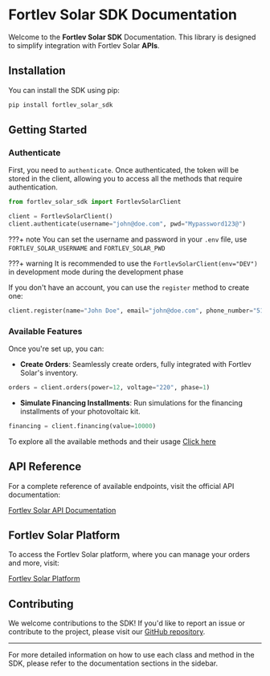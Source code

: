 
# Fortlev Solar SDK Documentation

Welcome to the **Fortlev Solar SDK** Documentation. This library is designed to simplify integration with Fortlev Solar **APIs**.

## Installation

You can install the SDK using pip:

```bash
pip install fortlev_solar_sdk
```

## Getting Started

### Authenticate

First, you need to `authenticate`. Once authenticated, the token will be stored in the client, allowing you to access all the methods that require authentication.


```py
from fortlev_solar_sdk import FortlevSolarClient

client = FortlevSolarClient()
client.authenticate(username="john@doe.com", pwd="Mypassword123@")
```

???+ note 
    You can set the username and password in your `.env` file, use `FORTLEV_SOLAR_USERNAME` and `FORTLEV_SOLAR_PWD`

???+ warning
    It is recommended to use the `FortlevSolarClient(env="DEV")` in development mode during the development phase

If you don't have an account, you can use the `register` method to create one:

```py
client.register(name="John Doe", email="john@doe.com", phone_number="51924979815", cnpj="36528955000163", pwd="Mypassword123@")
```

### Available Features

Once you're set up, you can:

- **Create Orders**: Seamlessly create orders, fully integrated with Fortlev Solar's inventory.
```py
orders = client.orders(power=12, voltage="220", phase=1)
```
- **Simulate Financing Installments**: Run simulations for the financing installments of your photovoltaic kit.
```py
financing = client.financing(value=10000)
```


To explore all the available methods and their usage [Click here](reference/fortlev_solar_client.md)

## API Reference


For a complete reference of available endpoints, visit the official API documentation:

[Fortlev Solar API Documentation](https://api-platform.fortlevsolar.app/partner/docs)

## Fortlev Solar Platform

To access the Fortlev Solar platform, where you can manage your orders and more, visit:

[Fortlev Solar Platform](https://fortlevsolar.app)

## Contributing

We welcome contributions to the SDK! If you'd like to report an issue or contribute to the project, please visit our [GitHub repository](https://github.com/patrickpasquini/fortlev_solar_sdk).

---

For more detailed information on how to use each class and method in the SDK, please refer to the documentation sections in the sidebar.